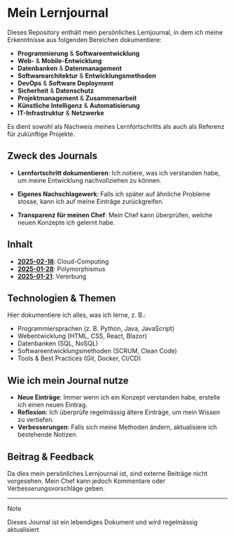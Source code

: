 # Mein Lernjournal

Dieses Repository enthält mein persönliches Lernjournal, in dem ich meine Erkenntnisse aus folgenden Bereichen dokumentiere:

-   **Programmierung** & **Softwareentwicklung**
-   **Web-** & **Mobile-Entwicklung**
-   **Datenbanken** & **Datenmanagement**
-   **Softwarearchitektur** & **Entwicklungsmethoden**
-   **DevOps** & **Software Deployment**
-   **Sicherheit** & **Datenschutz**
-   **Projektmanagement** & **Zusammenarbeit**
-   **Künstliche Intelligenz** & **Automatisierung**
-   **IT-Infrastruktur** & **Netzwerke**

Es dient sowohl als Nachweis meines Lernfortschritts als auch als Referenz für zukünftige Projekte.

## Zweck des Journals

-   **Lernfortschritt dokumentieren**: Ich notiere, was ich verstanden habe, um meine Entwicklung nachvollziehen zu können.

-   **Eigenes Nachschlagewerk**: Falls ich später auf ähnliche Probleme stosse, kann ich auf meine Einträge zurückgreifen.

-   **Transparenz für meinen Chef**: Mein Chef kann überprüfen, welche neuen Konzepte ich gelernt habe.

## Inhalt

-   **[2025-02-18](./2025-02-18/)**: Cloud-Computing
-   **[2025-01-28](./2025-01-28/)**: Polymorphismus
-   **[2025-01-21](./2025-01-21/)**: Vererbung

## Technologien & Themen

Hier dokumentiere ich alles, was ich lerne, z. B.:

-   Programmiersprachen (z. B. Python, Java, JavaScript)
-   Webentwicklung (HTML, CSS, React, Blazor)
-   Datenbanken (SQL, NoSQL)
-   Softwareentwicklungsmethoden (SCRUM, Clean Code)
-   Tools & Best Practices (Git, Docker, CI/CD)

## Wie ich mein Journal nutze

-   **Neue Einträge**: Immer wenn ich ein Konzept verstanden habe, erstelle ich einen neuen Eintrag.
-   **Reflexion**: Ich überprüfe regelmässig ältere Einträge, um mein Wissen zu vertiefen.
-   **Verbesserungen**: Falls sich meine Methoden ändern, aktualisiere ich bestehende Notizen.

## Beitrag & Feedback

Da dies mein persönliches Lernjournal ist, sind externe Beiträge nicht vorgesehen. Mein Chef kann jedoch Kommentare oder Verbesserungsvorschläge geben.

---

> [!NOTE]
> Dieses Journal ist ein lebendiges Dokument und wird regelmässig aktualisiert
